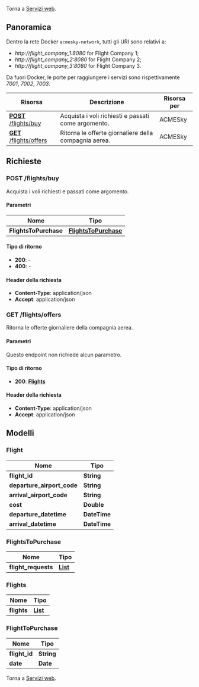 Torna a [Servizi web](../serviziweb.md).
## Panoramica

Dentro la rete Docker `acmesky-network`, tutti gli URI sono relativi a:

- *http://flight_company_1:8080* for Flight Company 1;
- *http://flight_company_2:8080*  for Flight Company 2;
- *http://flight_company_3:8080* for Flight Company 3.


Da fuori Docker, le porte per raggiungere i servizi sono rispettivamente *7001*, *7002*, *7003*.

| Risorsa                                     | Descrizione                                           | Risorsa per |
|---------------------------------------------|-------------------------------------------------------|-------------|
| [**POST** /flights/buy](#buyflights)        | Acquista i voli richiesti e passati come argomento.   | ACMESky     |
| [**GET** /flights/offers](#getflightoffers) | Ritorna le offerte giornaliere della compagnia aerea. | ACMESky     |

## Richieste

<a name="buyFlights"></a>
### **POST** /flights/buy
Acquista i voli richiesti e passati come argomento.

#### Parametri

| Nome                  | Tipo                                        |
|-----------------------|---------------------------------------------|
| **FlightsToPurchase** | [**FlightsToPurchase**](#flightstopurchase) |

#### Tipo di ritorno

- **200**: -
- **400**: -

#### Header della richiesta

- **Content-Type**: application/json
- **Accept**: application/json

<a name="getFlightOffers"></a>
### **GET** /flights/offers
Ritorna le offerte giornaliere della compagnia aerea.

#### Parametri
Questo endpoint non richiede alcun parametro.

#### Tipo di ritorno

- **200**: [**Flights**](#flights)

#### Header della richiesta

- **Content-Type**: application/json
- **Accept**: application/json

## Modelli

<a name="flight"></a>
### Flight

| Nome                         | Tipo         |
|------------------------------|--------------|
| **flight\_id**               | **String**   |
| **departure\_airport\_code** | **String**   |
| **arrival\_airport\_code**   | **String**   |
| **cost**                     | **Double**   |
| **departure\_datetime**      | **DateTime** |
| **arrival\_datetime**        | **DateTime** |

<a name="flightstopurchase"></a>
### FlightsToPurchase

| Nome                 | Tipo                                            |
|----------------------|-------------------------------------------------|
| **flight\_requests** | [**List<FlightToPurchase>**](#flighttopurchase) |

<a name="flights"></a>
### Flights

| Nome        | Tipo                        |
|-------------|-----------------------------|
| **flights** | [**List<Flight>**](#flight) |

<a name="flighttopurchase"></a>
### FlightToPurchase

| Nome           | Tipo       |
|----------------|------------|
| **flight\_id** | **String** |
| **date**       | **Date**   |

Torna a [Servizi web](../serviziweb.md).